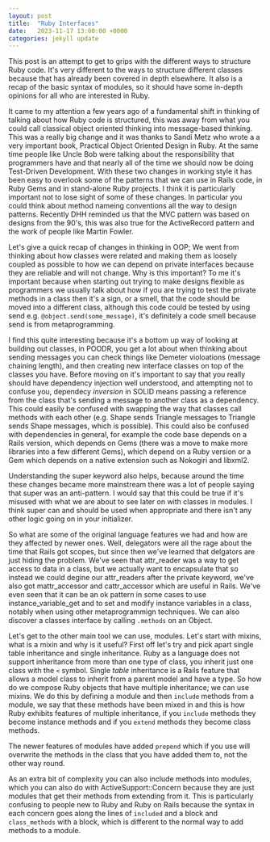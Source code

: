 ```yaml
---
layout: post
title:  "Ruby Interfaces"
date:   2023-11-17 13:00:00 +0000
categories: jekyll update
---
```


This post is an attempt to get to grips with the different ways to structure Ruby code. It's very different to the ways to structure different classes because that has already been covered in depth elsewhere. It also is a recap of the basic syntax of modules, so it should have some in-depth opinions for all who are interested in Ruby.

It came to my attention a few years ago of a fundamental shift in thinking of talking about how Ruby code is structured, this was away from what you could call classical object oriented thinking into message-based thinking. This was a really big change and it was thanks to Sandi Metz who wrote a a very important book, Practical Object Oriented Design in Ruby. At the same time people like Uncle Bob were talking about the responsibility that programmers have and that nearly all of the time we should now be doing Test-Driven Development. With these two changes in working style it has been easy to overlook some of the patterns that we can use in Rails code, in Ruby Gems and in stand-alone Ruby projects. I think it is particularly important not to lose sight of some of these changes. In particular you could think about method nameing conventions all the way to design patterns. Recently DHH reminded us that the MVC pattern was based on designs from the 90's, this was also true for the ActiveRecord pattern and the work of people like Martin Fowler.

Let's give a quick recap of changes in thinking in OOP; We went from thinking about how classes were related and making them as loosely coupled as possible to how we can depend on private interfaces because they are reliable and will not change. Why is this important? To me it's important because when starting out trying to make designs flexible as programmers we usually talk about how if you are trying to test the private methods in a class then it's a sign, or a smell, that the code should be moved into a different class, although this code could be tested by using send e.g. `@object.send(some_message)`, it's definitely a code smell because send is from metaprogramming.

I find this quite interesting because it's a bottom up way of looking at building out classes, in POODR, you get a lot about when thinking about sending messages you can check things like Demeter violoations (message chaining length), and then creating new interface classes on top of the classes you have. Before moving on it's important to say that you really should have dependency injection well understood, and attempting not to confuse you, dependecy *inversion* in SOLID means passing a reference from the class that's sending a message to another class as a dependency. This could easily be confused with swapping the way that classes call methods with each other (e.g. Shape sends Triangle messages to Triangle sends Shape messages, which is possible). This could also be confused with dependencies in general, for example the code base depends on a Rails version, which depends on Gems (there was a move to make more libraries into a few different Gems), which depend on a Ruby version or a Gem which depends on a native extension such as Nokogiri and libxml2.

Understanding the super keyword also helps, because around the time these changes became more mainstream there was a lot of people saying that super was an anti-pattern. I would say that this could be true if it's misused with what we are about to see later on with classes in modules. I think super can and should be used when appropriate and there isn't any other logic going on in your initializer.

So what are some of the original language features we had and how are they affected by newer ones. Well, delegators were all the rage about the time that Rails got scopes, but since then we've learned that delgators are just hiding the problem. We've seen that attr_reader was a way to get access to data in a class, but we actually want to encapsulate that so instead we could degine our attr_readers after the private keyword, we've also got mattr_accessor and cattr_accessor which are useful in Rails. We've even seen that it can be an ok pattern in some cases to use instance_variable_get and to set and modify instance variables in a class, notably when using other metaprogrammign techniques. We can also discover a classes interface by calling `.methods` on an Object.

Let's get to the other main tool we can use, modules. Let's start with mixins, what is a mixin and why is it useful? First off let's try and pick apart single table inheritance and single inheritance. Ruby as a language does not support inheritance from more than one type of class, you inherit just one class with the `<` symbol. Single *table* inheritance is a Rails feature that allows a model class to inherit from a parent model and have a type. So how do we compose Ruby objects that have multiple inheritance; we can use mixins. We do this by defining a module and then `include` methods from a module, we say that these methods have been mixed in and this is how Ruby exhibits features of multiple inheritance, if you `include` methods they become instance methods and if you `extend` methods they become class methods.

The newer features of modules have added `prepend` which if you use will overwrite the methods in the class that you have added them to, not the other way round.

As an extra bit of complexity you can also include methods into modules, which you can also do with ActiveSupport::Concern because they are just modules that get their methods from extending from it. This is particularly confusing to people new to Ruby and Ruby on Rails because the syntax in each concern goes along the lines of `included` and a block and `class_methods` with a block, which is different to the normal way to add methods to a module.